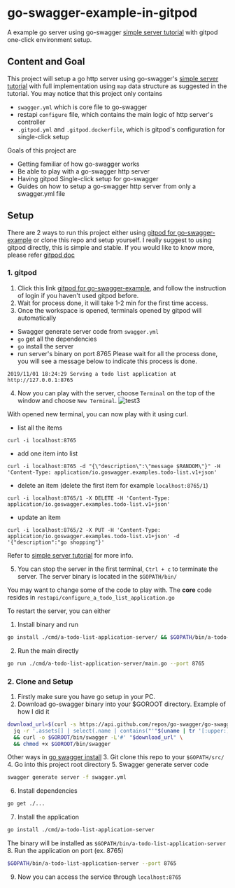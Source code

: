 # go-swagger-example-in-gitpod
A example go server using go-swagger [simple server tutorial](https://goswagger.io/tutorial/todo-list.html) with gitpod one-click environment setup.

## Content and Goal
This project will setup a go http server using go-swagger's [simple server tutorial](https://goswagger.io/tutorial/todo-list.html) with full implementation
using `map` data structure as suggested in the tutorial.
You may notice that this project only contains
* `swagger.yml` which is core file to go-swagger
* restapi `configure` file, which contains the main logic of http server's controller
* `.gitpod.yml` and `.gitpod.dockerfile`, which is gitpod's configuration for single-click setup

Goals of this project are
* Getting familiar of how go-swagger works
* Be able to play with a go-swagger http server
* Having gitpod Single-click setup for go-swagger
* Guides on how to setup a go-swagger http server from only a swagger.yml file

## Setup
There are 2 ways to run this project either using [gitpod for go-swagger-example](https://gitpod.io/#https://github.com/qiusiyuan/go-swagger-example-in-gitpod) or clone this repo and setup yourself.
I really suggest to using gitpod directly, this is simple and stable. If you would like to know more, please refer [gitpod doc](https://www.gitpod.io/docs/)

### 1. gitpod
1. Click this link [gitpod for go-swagger-example](https://gitpod.io/#https://github.com/qiusiyuan/go-swagger-example-in-gitpod), and follow the instruction of login if you haven't used gitpod before.
2. Wait for process done, it will take 1-2 min for the first time access.
3. Once the workspace is opened, terminals opened by gitpod will automatically
* Swagger generate server code from `swagger.yml`
* `go` get all the dependencies
* `go` install the server
* run server's binary on port 8765
Please wait for all the process done, you will see a message below to indicate this process is done.
```
2019/11/01 18:24:29 Serving a todo list application at http://127.0.0.1:8765
```
4. Now you can play with the server, choose `Terminal` on the top of the window and choose `New Terminal`.
![test3](https://user-images.githubusercontent.com/17970730/68048427-ef447800-fcb6-11e9-83dc-af22016737e3.png)

With opened new terminal, you can now play with it using curl.
* list all the items
```
curl -i localhost:8765
```
* add one item into list
```
curl -i localhost:8765 -d "{\"description\":\"message $RANDOM\"}" -H 'Content-Type: application/io.goswagger.examples.todo-list.v1+json'
```
* delete an item (delete the first item for example `localhost:8765/1`)
```
curl -i localhost:8765/1 -X DELETE -H 'Content-Type: application/io.goswagger.examples.todo-list.v1+json'
```
* update an item
```
curl -i localhost:8765/2 -X PUT -H 'Content-Type: application/io.goswagger.examples.todo-list.v1+json' -d '{"description":"go shopping"}'
```
Refer to [simple server tutorial](https://goswagger.io/tutorial/todo-list.html) for more info.

5. You can stop the server in the first terminal, `Ctrl + c` to terminate the server. The server binary is located in the `$GOPATH/bin/`

You may want to change some of the code to play with. The **core** code resides in `restapi/configure_a_todo_list_application.go`

To restart the server, you can either
1. Install binary and run
```bash
go install ./cmd/a-todo-list-application-server/ && $GOPATH/bin/a-todo-list-application-server --port 8765
```
2. Run the main directly
```bash
go run ./cmd/a-todo-list-application-server/main.go --port 8765
```

### 2. Clone and Setup
1. Firstly make sure you have go setup in your PC.
2. Download go-swagger binary into your $GOROOT directory.
Example of how I did it
``` bash
download_url=$(curl -s https://api.github.com/repos/go-swagger/go-swagger/releases/latest | \
  jq -r '.assets[] | select(.name | contains("'"$(uname | tr '[:upper:]' '[:lower:]')"'_amd64")) | .browser_download_url') \
  && curl -o $GOROOT/bin/swagger -L'#' "$download_url" \
  && chmod +x $GOROOT/bin/swagger
```
Other ways in [go swagger install](https://goswagger.io/install.html)
3. Git clone this repo to your `$GOPATH/src/`
4. Go into this project root directory
5. Swagger generate server code
```bash
swagger generate server -f swagger.yml
```
6. Install dependencies
```bash
go get ./...
```
7. Install the application
```bash
go install ./cmd/a-todo-list-application-server
```
The binary will be installed as `$GOPATH/bin/a-todo-list-application-server`
8. Run the application on port (ex. 8765)
```bash
$GOPATH/bin/a-todo-list-application-server --port 8765
```
9. Now you can access the service through `localhost:8765`
